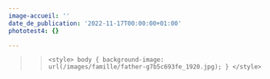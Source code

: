 ```yaml
---
image-accueil: ''
date_de_publication: '2022-11-17T00:00:00+01:00'
phototest4: {}

---
```

> >     <style> body { background-image: url(/images/famille/father-g7b5c693fe_1920.jpg); } </style>